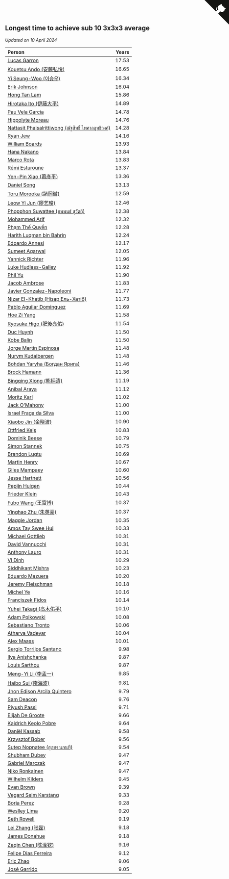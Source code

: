 ## Longest time to achieve sub 10 3x3x3 average

*Updated on 10 April 2024*

| Person | Years |
| :--- | ---: |
| [Lucas Garron](https://www.worldcubeassociation.org/persons/2006GARR01) | 17.53 |
| [Kouetsu Ando (安藤弘悦)](https://www.worldcubeassociation.org/persons/2006ANDO01) | 16.65 |
| [Yi Seung-Woo (이승우)](https://www.worldcubeassociation.org/persons/2007SEUN04) | 16.34 |
| [Erik Johnson](https://www.worldcubeassociation.org/persons/2007JOHN02) | 16.04 |
| [Hong Tan Lam](https://www.worldcubeassociation.org/persons/2008LAMH01) | 15.86 |
| [Hirotaka Ito (伊藤大平)](https://www.worldcubeassociation.org/persons/2008ITOH01) | 14.89 |
| [Pau Vela García](https://www.worldcubeassociation.org/persons/2009GARC04) | 14.78 |
| [Hippolyte Moreau](https://www.worldcubeassociation.org/persons/2008MORE02) | 14.76 |
| [Nattasit Phaisalrittiwong (ณัฐสิทธิ์ ไพศาลฤทธิวงศ์)](https://www.worldcubeassociation.org/persons/2009PHAI01) | 14.28 |
| [Ryan Jew](https://www.worldcubeassociation.org/persons/2008JEWR01) | 14.16 |
| [William Boards](https://www.worldcubeassociation.org/persons/2009BOAR01) | 13.93 |
| [Hana Nakano](https://www.worldcubeassociation.org/persons/2009DAVI01) | 13.84 |
| [Marco Rota](https://www.worldcubeassociation.org/persons/2009ROTA01) | 13.83 |
| [Rémi Esturoune](https://www.worldcubeassociation.org/persons/2010ESTU01) | 13.37 |
| [Yen-Pin Xiao (蕭彥平)](https://www.worldcubeassociation.org/persons/2010XIAO01) | 13.36 |
| [Daniel Song](https://www.worldcubeassociation.org/persons/2010SONG02) | 13.13 |
| [Toru Morooka (諸岡徹)](https://www.worldcubeassociation.org/persons/2010MORO01) | 12.59 |
| [Leow Yi Jun (廖艺畯)](https://www.worldcubeassociation.org/persons/2010JUNL02) | 12.46 |
| [Phopphon Suwattee (ภพพนธ์ สุวัตถี)](https://www.worldcubeassociation.org/persons/2010SUWA03) | 12.38 |
| [Mohammed Arif](https://www.worldcubeassociation.org/persons/2011ARIF04) | 12.32 |
| [Phạm Thế Quyền](https://www.worldcubeassociation.org/persons/2010PHAM08) | 12.28 |
| [Harith Luqman bin Bahrin](https://www.worldcubeassociation.org/persons/2010BAHR02) | 12.24 |
| [Edoardo Annesi](https://www.worldcubeassociation.org/persons/2011ANNE01) | 12.17 |
| [Sumeet Agarwal](https://www.worldcubeassociation.org/persons/2011AGAR05) | 12.05 |
| [Yannick Richter](https://www.worldcubeassociation.org/persons/2010RICH04) | 11.96 |
| [Luke Hudlass-Galley](https://www.worldcubeassociation.org/persons/2010HUDL01) | 11.92 |
| [Phil Yu](https://www.worldcubeassociation.org/persons/2010YUPH01) | 11.90 |
| [Jacob Ambrose](https://www.worldcubeassociation.org/persons/2010AMBR01) | 11.83 |
| [Javier Gonzalez-Napoleoni](https://www.worldcubeassociation.org/persons/2011GONZ04) | 11.77 |
| [Nizar El-Khatib (Нізар Ель-Хатіб)](https://www.worldcubeassociation.org/persons/2012ELKH01) | 11.73 |
| [Pablo Aguilar Dominguez](https://www.worldcubeassociation.org/persons/2010AGUI04) | 11.69 |
| [Hoe Zi Yang](https://www.worldcubeassociation.org/persons/2012YANG01) | 11.58 |
| [Ryosuke Higo (肥後亮佑)](https://www.worldcubeassociation.org/persons/2006HIGO01) | 11.54 |
| [Duc Huynh](https://www.worldcubeassociation.org/persons/2010HUYN02) | 11.50 |
| [Kobe Balin](https://www.worldcubeassociation.org/persons/2012BALI01) | 11.50 |
| [Jorge Martín Espinosa](https://www.worldcubeassociation.org/persons/2012ESPI02) | 11.48 |
| [Nurym Kudaibergen](https://www.worldcubeassociation.org/persons/2011KUDA01) | 11.48 |
| [Bohdan Yaryha (Богдан Ярига)](https://www.worldcubeassociation.org/persons/2012YARY01) | 11.46 |
| [Brock Hamann](https://www.worldcubeassociation.org/persons/2012HAMA03) | 11.36 |
| [Bingqing Xiong (熊柄清)](https://www.worldcubeassociation.org/persons/2012XION01) | 11.19 |
| [Aníbal Araya](https://www.worldcubeassociation.org/persons/2011ARAY01) | 11.12 |
| [Moritz Karl](https://www.worldcubeassociation.org/persons/2008KARL02) | 11.02 |
| [Jack O'Mahony](https://www.worldcubeassociation.org/persons/2011OMAH01) | 11.00 |
| [Israel Fraga da Silva](https://www.worldcubeassociation.org/persons/2012SILV22) | 11.00 |
| [Xiaobo Jin (金晓波)](https://www.worldcubeassociation.org/persons/2008JINX01) | 10.90 |
| [Ottfried Kejs](https://www.worldcubeassociation.org/persons/2012KEJS01) | 10.83 |
| [Dominik Beese](https://www.worldcubeassociation.org/persons/2013BEES01) | 10.79 |
| [Simon Stannek](https://www.worldcubeassociation.org/persons/2012STAN04) | 10.75 |
| [Brandon Lugtu](https://www.worldcubeassociation.org/persons/2012LUGT01) | 10.69 |
| [Martin Henry](https://www.worldcubeassociation.org/persons/2013HENR01) | 10.67 |
| [Giles Mampaey](https://www.worldcubeassociation.org/persons/2012MAMP01) | 10.60 |
| [Jesse Hartnett](https://www.worldcubeassociation.org/persons/2012HART03) | 10.56 |
| [Pepijn Huigen](https://www.worldcubeassociation.org/persons/2013HUIG01) | 10.44 |
| [Frieder Klein](https://www.worldcubeassociation.org/persons/2013KLEI01) | 10.43 |
| [Fubo Wang (王富博)](https://www.worldcubeassociation.org/persons/2007FUBO01) | 10.37 |
| [Yinghao Zhu (朱英豪)](https://www.worldcubeassociation.org/persons/2013ZHUY01) | 10.37 |
| [Maggie Jordan](https://www.worldcubeassociation.org/persons/2013JORD01) | 10.35 |
| [Amos Tay Swee Hui](https://www.worldcubeassociation.org/persons/2009SWEE01) | 10.33 |
| [Michael Gottlieb](https://www.worldcubeassociation.org/persons/2006GOTT01) | 10.31 |
| [David Vannucchi](https://www.worldcubeassociation.org/persons/2012VANN01) | 10.31 |
| [Anthony Lauro](https://www.worldcubeassociation.org/persons/2012LAUR02) | 10.31 |
| [Vi Dinh](https://www.worldcubeassociation.org/persons/2013DINH01) | 10.29 |
| [Siddhikant Mishra](https://www.worldcubeassociation.org/persons/2012MISH01) | 10.23 |
| [Eduardo Mazuera](https://www.worldcubeassociation.org/persons/2013MAZU02) | 10.20 |
| [Jeremy Fleischman](https://www.worldcubeassociation.org/persons/2005FLEI01) | 10.18 |
| [Michel Ye](https://www.worldcubeassociation.org/persons/2012YEMI01) | 10.16 |
| [Franciszek Fidos](https://www.worldcubeassociation.org/persons/2013FIDO01) | 10.14 |
| [Yuhei Takagi (高木佑平)](https://www.worldcubeassociation.org/persons/2008TAKA01) | 10.10 |
| [Adam Polkowski](https://www.worldcubeassociation.org/persons/2007POLK01) | 10.08 |
| [Sebastiano Tronto](https://www.worldcubeassociation.org/persons/2011TRON02) | 10.06 |
| [Atharva Vadeyar](https://www.worldcubeassociation.org/persons/2014VADE01) | 10.04 |
| [Alex Maass](https://www.worldcubeassociation.org/persons/2011MAAS01) | 10.01 |
| [Sergio Torrijos Santano](https://www.worldcubeassociation.org/persons/2013SANT13) | 9.98 |
| [Ilya Anishchanka](https://www.worldcubeassociation.org/persons/2014ANIS01) | 9.87 |
| [Louis Sarthou](https://www.worldcubeassociation.org/persons/2012SART01) | 9.87 |
| [Meng-Yi Li (李孟一)](https://www.worldcubeassociation.org/persons/2011LIME01) | 9.85 |
| [Haibo Sui (隋海波)](https://www.worldcubeassociation.org/persons/2011SUIH01) | 9.81 |
| [Jhon Edison Arcila Quintero](https://www.worldcubeassociation.org/persons/2014QUIN03) | 9.79 |
| [Sam Deacon](https://www.worldcubeassociation.org/persons/2013DEAC01) | 9.76 |
| [Piyush Passi](https://www.worldcubeassociation.org/persons/2013PASS01) | 9.71 |
| [Elijah De Groote](https://www.worldcubeassociation.org/persons/2014GROO01) | 9.66 |
| [Kaidrich Keolo Pobre](https://www.worldcubeassociation.org/persons/2013POBR01) | 9.64 |
| [Daniël Kassab](https://www.worldcubeassociation.org/persons/2012KASS01) | 9.58 |
| [Krzysztof Bober](https://www.worldcubeassociation.org/persons/2013BOBE01) | 9.56 |
| [Sutep Nopnatee (สุเทพ นภนที)](https://www.worldcubeassociation.org/persons/2010NOPN01) | 9.54 |
| [Shubham Dubey](https://www.worldcubeassociation.org/persons/2014DUBE03) | 9.47 |
| [Gabriel Marczak](https://www.worldcubeassociation.org/persons/2013MARC03) | 9.47 |
| [Niko Ronkainen](https://www.worldcubeassociation.org/persons/2010RONK01) | 9.47 |
| [Wilhelm Kilders](https://www.worldcubeassociation.org/persons/2010KILD02) | 9.45 |
| [Evan Brown](https://www.worldcubeassociation.org/persons/2013BROW04) | 9.39 |
| [Vegard Seim Karstang](https://www.worldcubeassociation.org/persons/2009SEIM02) | 9.33 |
| [Borja Perez](https://www.worldcubeassociation.org/persons/2013PERE05) | 9.28 |
| [Weslley Lima](https://www.worldcubeassociation.org/persons/2014LIMA11) | 9.20 |
| [Seth Rowell](https://www.worldcubeassociation.org/persons/2014ROWE03) | 9.19 |
| [Lei Zhang (张磊)](https://www.worldcubeassociation.org/persons/2014ZHAN39) | 9.18 |
| [James Donahue](https://www.worldcubeassociation.org/persons/2010DONA01) | 9.18 |
| [Zeqin Chen (陈泽钦)](https://www.worldcubeassociation.org/persons/2010CHEN37) | 9.16 |
| [Felipe Dias Ferreira](https://www.worldcubeassociation.org/persons/2014FERR09) | 9.12 |
| [Eric Zhao](https://www.worldcubeassociation.org/persons/2010ZHAO19) | 9.06 |
| [José Garrido](https://www.worldcubeassociation.org/persons/2009GARR01) | 9.05 |


<a href="https://github.com/jonatanklosko/wca_statistics" class="github-corner" aria-label="View source on Github"><svg width="80" height="80" viewBox="0 0 250 250" style="fill:#151513; color:#fff; position: absolute; top: 0; border: 0; right: 0;" aria-hidden="true"><path d="M0,0 L115,115 L130,115 L142,142 L250,250 L250,0 Z"></path><path d="M128.3,109.0 C113.8,99.7 119.0,89.6 119.0,89.6 C122.0,82.7 120.5,78.6 120.5,78.6 C119.2,72.0 123.4,76.3 123.4,76.3 C127.3,80.9 125.5,87.3 125.5,87.3 C122.9,97.6 130.6,101.9 134.4,103.2" fill="currentColor" style="transform-origin: 130px 106px;" class="octo-arm"></path><path d="M115.0,115.0 C114.9,115.1 118.7,116.5 119.8,115.4 L133.7,101.6 C136.9,99.2 139.9,98.4 142.2,98.6 C133.8,88.0 127.5,74.4 143.8,58.0 C148.5,53.4 154.0,51.2 159.7,51.0 C160.3,49.4 163.2,43.6 171.4,40.1 C171.4,40.1 176.1,42.5 178.8,56.2 C183.1,58.6 187.2,61.8 190.9,65.4 C194.5,69.0 197.7,73.2 200.1,77.6 C213.8,80.2 216.3,84.9 216.3,84.9 C212.7,93.1 206.9,96.0 205.4,96.6 C205.1,102.4 203.0,107.8 198.3,112.5 C181.9,128.9 168.3,122.5 157.7,114.1 C157.9,116.9 156.7,120.9 152.7,124.9 L141.0,136.5 C139.8,137.7 141.6,141.9 141.8,141.8 Z" fill="currentColor" class="octo-body"></path></svg></a><style>.github-corner:hover .octo-arm{animation:octocat-wave 560ms ease-in-out}@keyframes octocat-wave{0%,100%{transform:rotate(0)}20%,60%{transform:rotate(-25deg)}40%,80%{transform:rotate(10deg)}}@media (max-width:500px){.github-corner:hover .octo-arm{animation:none}.github-corner .octo-arm{animation:octocat-wave 560ms ease-in-out}}</style>
